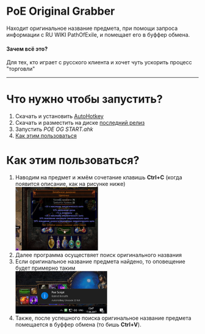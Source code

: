﻿# PoE Original Grabber
Находит оригинальное название предмета, при помощи запроса информации с RU WIKI PathOfExile, и помещает его в буффер обмена.

<h4>Зачем всё это?</h4>Для тех, кто играет с русского клиента и хочет чуть ускорить процесс "торговли"
<hr>
<h1>Что нужно чтобы запустить?</h1>
<ol type="1">
  <li>Скачать и установить <a href="https://autohotkey.com/">AutoHotkey</a></li>
  <li>Скачать и разместить на диске <a href="https://github.com/hiop/poegrabber/releases">последний релиз</a></li>
  <li>Запустить <i>POE OG START.ahk</i></li>
  <li><a href="#Как-этим-пользоваться">Как этим пользоваться</a></li>
</ol>

<h1>Как этим пользоваться?</h1>
<ol type="1">
<li>Наводим на предмет и жмём сочетание клавишь <b>Ctrl+C</b> (когда появится описание, как на рисунке ниже) </li>
<img src="https://github.com/hiop/poegrabber/blob/master/img/ctrlc.PNG" height="45%" width="45%" >
<li>Далее программа осуществяет поиск оригинального названия </li>
<li>Если оригинальное название предмета найдено, то оповещение будет примерно таким</li>
<img src="https://github.com/hiop/poegrabber/blob/master/img/popup.PNG" height="50%" width="50%" >
<li>Также, после успешного поиска оригинальное название предмета помещается в буффер обмена (то бишь <b>Ctrl+V</b>).</li>
</ol>
